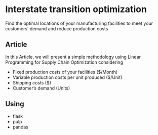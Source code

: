 # Interstate transition optimization

Find the optimal locations of your manufacturing facilities to meet your customers’ demand and reduce production costs

## Article

In this Article, we will present a simple methodology using Linear Programming for Supply Chain Optimization considering

- Fixed production costs of your facilities ($/Month)
- Variable production costs per unit produced ($/Unit)
- Shipping costs ($)
- Customer’s demand (Units)

## Using

- flask
- pulp
- pandas
